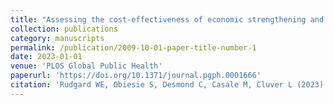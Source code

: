 ```yaml
---
title: "Assessing the cost-effectiveness of economic strengthening and parenting support for preventing violence against adolescents in Mpumalanga Province, South Africa: An economic modelling study using non-randomised data"
collection: publications
category: manuscripts
permalink: /publication/2009-10-01-paper-title-number-1
date: 2023-01-01
venue: 'PLOS Global Public Health'
paperurl: 'https://doi.org/10.1371/journal.pgph.0001666'
citation: 'Rudgard WE, Obiesie S, Desmond C, Casale M, Cluver L (2023) Assessing the cost-effectiveness of economic strengthening and parenting support for preventing violence against adolescents in Mpumalanga Province, South Africa: An economic modelling study using non-randomised data. PLOS Glob Public Health 3(8): e0001666'
---
```

